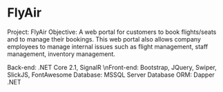 # FlyAir

Project: FlyAir
Objective: A web portal for customers to book flights/seats and to manage their bookings. This web portal also allows company employees to manage internal issues such as flight management, staff management, inventory management.

Back-end: .NET Core 2.1, SignalR
\nFront-end: Bootstrap, JQuery, Swiper, SlickJS, FontAwesome
Database: MSSQL Server
Database ORM: Dapper .NET
